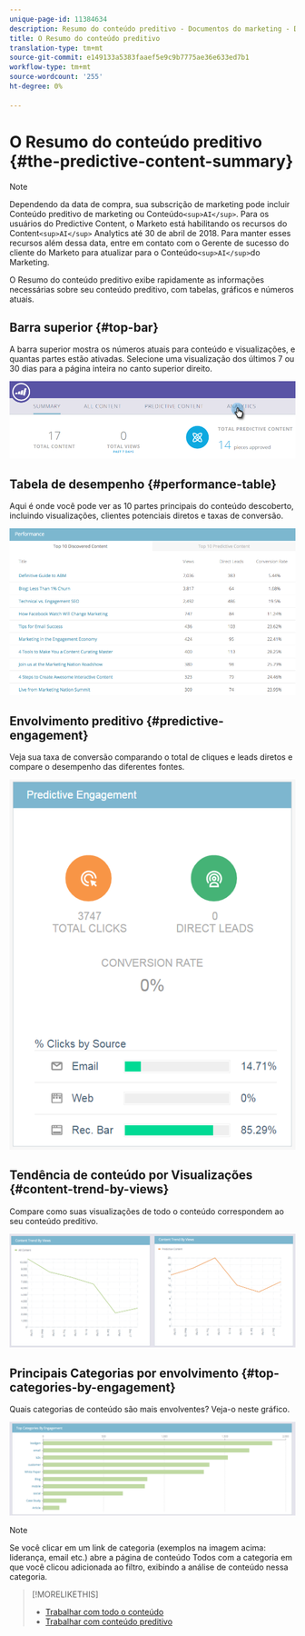 ```yaml
---
unique-page-id: 11384634
description: Resumo do conteúdo preditivo - Documentos do marketing - Documentação do produto
title: O Resumo do conteúdo preditivo
translation-type: tm+mt
source-git-commit: e149133a5383faaef5e9c9b7775ae36e633ed7b1
workflow-type: tm+mt
source-wordcount: '255'
ht-degree: 0%

---
```



# O Resumo do conteúdo preditivo {#the-predictive-content-summary}

>[!NOTE]
>
>Dependendo da data de compra, sua subscrição de marketing pode incluir Conteúdo preditivo de marketing ou Conteúdo`<sup>AI</sup>`. Para os usuários do Predictive Content, o Marketo está habilitando os recursos do Content`<sup>AI</sup>` Analytics até 30 de abril de 2018. Para manter esses recursos além dessa data, entre em contato com o Gerente de sucesso do cliente do Marketo para atualizar para o Conteúdo`<sup>AI</sup>`do Marketing.

O Resumo do conteúdo preditivo exibe rapidamente as informações necessárias sobre seu conteúdo preditivo, com tabelas, gráficos e números atuais.

## Barra superior {#top-bar}

A barra superior mostra os números atuais para conteúdo e visualizações, e quantas partes estão ativadas. Selecione uma visualização dos últimos 7 ou 30 dias para a página inteira no canto superior direito.

![](assets/image2017-10-17-14-3a10-3a22.png)

## Tabela de desempenho {#performance-table}

Aqui é onde você pode ver as 10 partes principais do conteúdo descoberto, incluindo visualizações, clientes potenciais diretos e taxas de conversão.

![](assets/image2017-10-3-10-3a4-3a40.png)

## Envolvimento preditivo {#predictive-engagement}

Veja sua taxa de conversão comparando o total de cliques e leads diretos e compare o desempenho das diferentes fontes.

![](assets/predictive-engagement-actual.png)

## Tendência de conteúdo por Visualizações  {#content-trend-by-views}

Compare como suas visualizações de todo o conteúdo correspondem ao seu conteúdo preditivo.

![](assets/4.png)

## Principais Categorias por envolvimento {#top-categories-by-engagement}

Quais categorias de conteúdo são mais envolventes? Veja-o neste gráfico.

![](assets/5.png)

>[!NOTE]
>
>Se você clicar em um link de categoria (exemplos na imagem acima: liderança, email etc.) abre a página de conteúdo Todos com a categoria em que você clicou adicionada ao filtro, exibindo a análise de conteúdo nessa categoria.

>[!MORELIKETHIS]
>
>* [Trabalhar com todo o conteúdo](http://docs.marketo.com/display/docs/working+with+all+content)
>* [Trabalhar com conteúdo preditivo](http://docs.marketo.com/display/docs/working+with+predictive+content)

>



